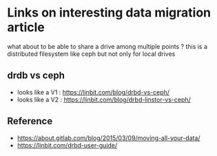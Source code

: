 # Links on interesting data migration article

what about to be able to share a drive among multiple points ? this is a distributed filesystem like ceph but not only for local drives

## drdb vs ceph
* looks like a V1 : https://linbit.com/blog/drbd-vs-ceph/
* looks like a V2 : https://linbit.com/blog/drbd-linstor-vs-ceph/

## Reference
* https://about.gitlab.com/blog/2015/03/09/moving-all-your-data/
* https://linbit.com/drbd-user-guide/